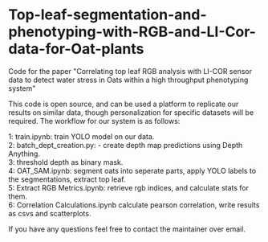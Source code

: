 # Top-leaf-segmentation-and-phenotyping-with-RGB-and-LI-Cor-data-for-Oat-plants
Code for the paper "Correlating top leaf RGB analysis with LI-COR sensor data to detect water stress in Oats within a high throughput phenotyping system"

This code is open source, and can be used a platform to replicate our results on similar data, though personalization for specific datasets will be required.
The workflow for our system is as follows:

1: train.ipynb: train YOLO model on our data.  
2: batch_dept_creation.py: - create depth map predictions using Depth Anything.  
3: threshold depth as binary mask.  
4: OAT_SAM.ipynb: segment oats into seperate parts, apply YOLO labels to the segmentations, extract top leaf.  
5: Extract RGB Metrics.ipynb: retrieve rgb indices, and calculate stats for them.  
6: Correlation Calculations.ipynb calculate pearson correlation, write results as csvs and scatterplots.

If you have any questions feel free to contact the maintainer over email.
